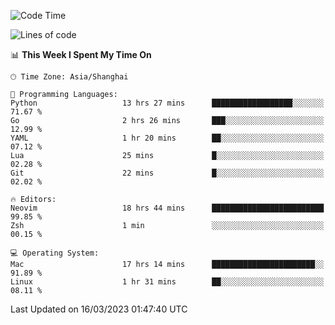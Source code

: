 <!--START_SECTION:waka-->
![Code Time](http://img.shields.io/badge/Code%20Time-1%2C211%20hrs%2042%20mins-blue)

![Lines of code](https://img.shields.io/badge/From%20Hello%20World%20I%27ve%20Written-105.7%20thousand%20lines%20of%20code-blue)

📊 **This Week I Spent My Time On** 

```text
🕑︎ Time Zone: Asia/Shanghai

💬 Programming Languages: 
Python                   13 hrs 27 mins      ██████████████████░░░░░░░   71.67 % 
Go                       2 hrs 26 mins       ███░░░░░░░░░░░░░░░░░░░░░░   12.99 % 
YAML                     1 hr 20 mins        ██░░░░░░░░░░░░░░░░░░░░░░░   07.12 % 
Lua                      25 mins             █░░░░░░░░░░░░░░░░░░░░░░░░   02.28 % 
Git                      22 mins             █░░░░░░░░░░░░░░░░░░░░░░░░   02.02 % 

🔥 Editors: 
Neovim                   18 hrs 44 mins      █████████████████████████   99.85 % 
Zsh                      1 min               ░░░░░░░░░░░░░░░░░░░░░░░░░   00.15 % 

💻 Operating System: 
Mac                      17 hrs 14 mins      ███████████████████████░░   91.89 % 
Linux                    1 hr 31 mins        ██░░░░░░░░░░░░░░░░░░░░░░░   08.11 % 
```


 Last Updated on 16/03/2023 01:47:40 UTC
<!--END_SECTION:waka-->
